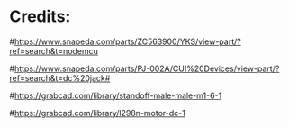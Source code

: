 # Credits: 
#https://www.snapeda.com/parts/ZC563900/YKS/view-part/?ref=search&t=nodemcu

#https://www.snapeda.com/parts/PJ-002A/CUI%20Devices/view-part/?ref=search&t=dc%20jack#

#https://grabcad.com/library/standoff-male-male-m1-6-1

#https://grabcad.com/library/l298n-motor-dc-1
